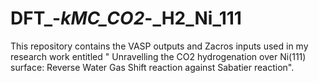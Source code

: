 # DFT_-_kMC_CO2_-_H2_Ni_111
This repository contains the VASP outputs and Zacros inputs used in my research work entitled " Unravelling the CO2 hydrogenation over Ni(111) surface: Reverse Water Gas Shift reaction against Sabatier reaction".
